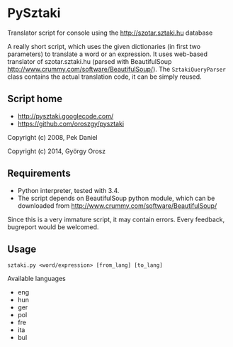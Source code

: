 PySztaki
========

Translator script for console using the http://szotar.sztaki.hu database

A really short script, which uses the given dictionaries (in first two
parameters) to translate a word or an expression. It uses web-based
translator of szotar.sztaki.hu (parsed with BeautifulSoup
http://www.crummy.com/software/BeautifulSoup/). The ``SztakiQueryParser``
class contains the actual translation code, it can be simply
reused.

## Script home

* http://pysztaki.googlecode.com/
* https://github.com/oroszgy/pysztaki

Copyright (c) 2008, Pek Daniel

Copyright (c) 2014, György Orosz

## Requirements

- Python interpreter, tested with 3.4.
- The script depends on BeautifulSoup python module,
  which can be downloaded from
  http://www.crummy.com/software/BeautifulSoup/


Since this is a very immature script, it may contain errors. Every
feedback, bugreport would be welcomed.

## Usage


    sztaki.py <word/expression> [from_lang] [to_lang] 

Available languages
* eng
* hun
* ger
* pol
* fre
* ita
* bul
    

